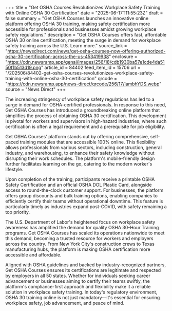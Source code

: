 +++
title = "Get OSHA Courses Revolutionizes Workplace Safety Training with Online OSHA 30 Certification"
date = "2025-06-17T11:55:23Z"
draft = false
summary = "Get OSHA Courses launches an innovative online platform offering OSHA 30 training, making safety certification more accessible for professionals and businesses amidst growing workplace safety regulations."
description = "Get OSHA Courses offers fast, affordable OSHA 30 online certification, meeting the surge in demand for workplace safety training across the U.S. Learn more."
source_link = "https://newsdirect.com/news/get-osha-courses-now-offering-authorized-osha-30-certification-across-the-us-453419938"
enclosure = "https://cdn.newsramp.app/genai/images/256/18/cdb1930ba57e1cde4da5150f1b513d19.png"
article_id = 84402
feed_item_id = 15706
url = "/202506/84402-get-osha-courses-revolutionizes-workplace-safety-training-with-online-osha-30-certification"
qrcode = "https://cdn.newsramp.app/news-direct/qrcode/256/17/lambhYDS.webp"
source = "News Direct"
+++

<p>The increasing stringency of workplace safety regulations has led to a surge in demand for OSHA-certified professionals. In response to this need, Get OSHA Courses has introduced a groundbreaking online platform that simplifies the process of obtaining OSHA 30 certification. This development is pivotal for workers and supervisors in high-hazard industries, where such certification is often a legal requirement and a prerequisite for job eligibility.</p><p>Get OSHA Courses' platform stands out by offering comprehensive, self-paced training modules that are accessible 100% online. This flexibility allows professionals from various sectors, including construction, general industry, and warehousing, to enhance their safety knowledge without disrupting their work schedules. The platform's mobile-friendly design further facilitates learning on the go, catering to the modern worker's lifestyle.</p><p>Upon completion of the training, participants receive a printable OSHA Safety Certification and an official OSHA DOL Plastic Card, alongside access to round-the-clock customer support. For businesses, the platform offers group discounts and bulk training options, enabling companies to efficiently certify their teams without operational downtime. This feature is particularly timely as industries expand post-COVID, with safety remaining a top priority.</p><p>The U.S. Department of Labor's heightened focus on workplace safety awareness has amplified the demand for quality OSHA 30-Hour Training programs. Get OSHA Courses has scaled its operations nationwide to meet this demand, becoming a trusted resource for workers and employers across the country. From New York City's construction crews to Texas manufacturing hubs, the platform is making OSHA certification more accessible and affordable.</p><p>Aligned with OSHA guidelines and backed by industry-recognized partners, Get OSHA Courses ensures its certifications are legitimate and respected by employers in all 50 states. Whether for individuals seeking career advancement or businesses aiming to certify their teams swiftly, the platform's compliance-first approach and flexibility make it a reliable solution in workplace safety training. In today's regulatory environment, OSHA 30 training online is not just mandatory—it's essential for ensuring workplace safety, job advancement, and peace of mind.</p>